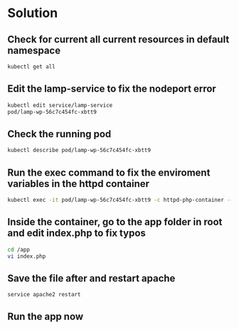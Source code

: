 # Solution

## Check for current all current resources in default namespace

```bash
kubectl get all
```

## Edit the lamp-service to fix the nodeport error

```bash
kubectl edit service/lamp-service
pod/lamp-wp-56c7c454fc-xbtt9
```

## Check the running pod

```bash
kubectl describe pod/lamp-wp-56c7c454fc-xbtt9
```

## Run the exec command to fix the enviroment variables in the httpd container

```bash
kubectl exec -it pod/lamp-wp-56c7c454fc-xbtt9 -c httpd-php-container -- bash
```

## Inside the container, go to the app folder in root and edit index.php to fix typos

```bash
cd /app
vi index.php
```

## Save the file after and restart apache

```bash
service apache2 restart
```

## Run the app now
